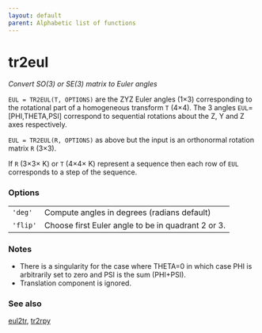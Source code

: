 ```yaml
---
layout: default
parent: Alphabetic list of functions
---
```

# tr2eul
_Convert SO(3) or SE(3) matrix to Euler angles_


```EUL = TR2EUL(T, OPTIONS)``` are the ZYZ Euler angles (1&times;3) corresponding to
the rotational part of a homogeneous transform `T` (4&times;4). The 3 angles
`EUL`=[PHI,THETA,PSI] correspond to sequential rotations about the Z, Y and
Z axes respectively.


```EUL = TR2EUL(R, OPTIONS)``` as above but the input is an orthonormal
rotation matrix `R` (3&times;3).


If `R` (3&times;3&times; K) or `T` (4&times;4&times; K) represent a sequence then each row of `EUL`
corresponds to a step of the sequence.
### Options

| | |
|---|---|
| `'deg'` | Compute angles in degrees (radians default) |
| `'flip'` | Choose first Euler angle to be in quadrant 2 or 3. |


### Notes
* There is a singularity for the case where THETA=0 in which case PHI is arbitrarily    set to zero and PSI is the sum (PHI+PSI).
* Translation component is ignored.

### See also

[eul2tr](eul2tr.md), [tr2rpy](tr2rpy.md)

